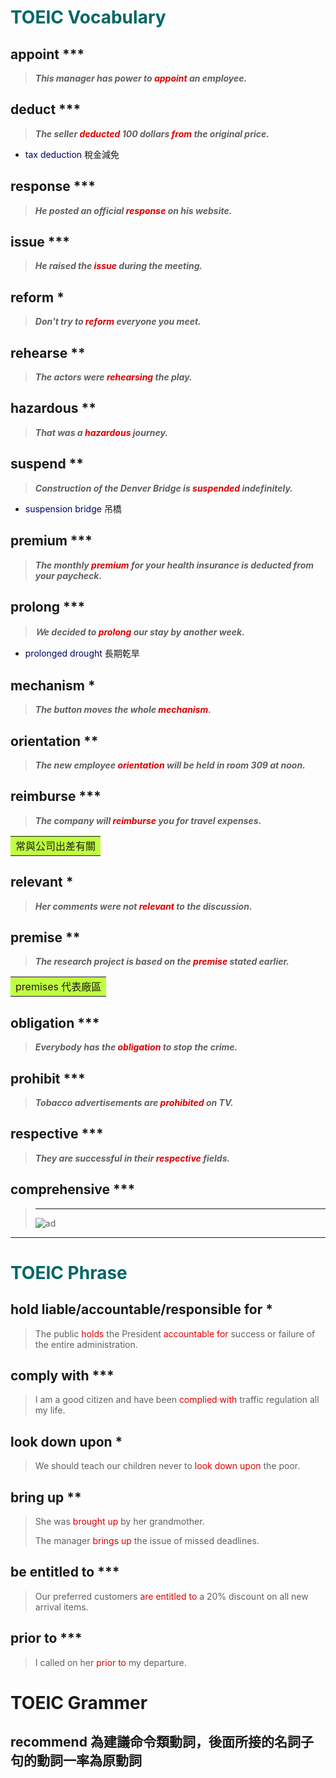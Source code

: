 # <font color="#006666">TOEIC Vocabulary</font>
## appoint ***
>***This manager has power to <font color="#dd0000">appoint</font> an employee.***


## deduct ***
>***The seller <font color="#dd0000">deducted</font> 100 dollars <font color="dd0000">from</font> the original price.***

* <font color="#000066">tax deduction</font> 稅金減免

## response ***
>***He posted an official <font color="#dd0000">response</font> on his website.***

## issue ***
>***He raised the <font color="#dd0000">issue</font> during the meeting.***

## reform *
>***Don't try to <font color="#dd0000">reform</font> everyone you meet.***

## rehearse **
>***The actors were <font color="#dd0000">rehearsing</font> the play.***

## hazardous **
>***That was a <font color="#dd0000">hazardous</font> journey.***

## suspend **
>***Construction of the Denver Bridge is <font color="#dd0000">suspended</font> indefinitely.***

* <font color="#000066">suspension bridge</font> 吊橋

## premium ***
>***The monthly <font color="#dd0000">premium</font> for your health insurance is deducted from your paycheck.***

## prolong ***
>***Ｗe decided to <font color="#dd0000">prolong</font> our stay by another week.***

* <font color="#000066">prolonged drought</font> 長期乾旱

## mechanism *
>***The button moves the whole <font color="#dd0000">mechanism</font>.***

## orientation **
>***The new employee <font color="#dd0000">orientation</font> will be held in room 309 at noon.***

## reimburse ***
>***The company will <font color="#dd0000">reimburse</font> you for travel expenses.***

<table><tr><td bgcolor=#C0FF3E>常與公司出差有關</td></tr></table>

## relevant *
>***Her comments were not <font color="#dd0000">relevant</font> to the discussion.***

## premise **
>***The research project is based on the <font color="#dd0000">premise</font> stated earlier.***

<table><tr><td bgcolor=#C0FF3E> premises 代表廠區</td></tr></table>

## obligation ***

>***Everybody has the <font color="#dd0000">obligation</font> to stop the crime.***

## prohibit ***

>***Tobacco advertisements are <font color="#dd0000">prohibited</font> on TV.***

## respective ***
>***They are successful in their <font color="#dd0000">respective</font> fields.***

## comprehensive ***
>******
>![ad](https://rcyan.github.io/WeChat-applet/images/ad1.jpg "我是悬停内容")
******
# <font color="#006666">TOEIC Phrase</font>
## hold liable/accountable/responsible for *
>The public <font color="#dd0000">holds</font> the President <font color="#dd0000">accountable for</font> success or failure of the entire administration.

## comply with ***
>I am a good citizen and have been <font color="#dd0000">complied with</font> traffic regulation all my life.

## look down upon *
>We should teach our children never to <font color="#dd0000">look down upon</font> the poor.

## bring up **
>She was <font color="#dd0000">brought up</font> by her grandmother.
> 
>The manager <font color="#dd0000">brings up</font> the issue of missed deadlines.

## be entitled to ***
>Our preferred customers <font color="#dd0000">are entitled to</font> a 20% discount on all new arrival items.

## prior to ***
>I called on her <font color="#dd0000">prior to</font> my departure.

# TOEIC Grammer
## recommend 為建議命令類動詞，後面所接的名詞子句的動詞一率為原動詞